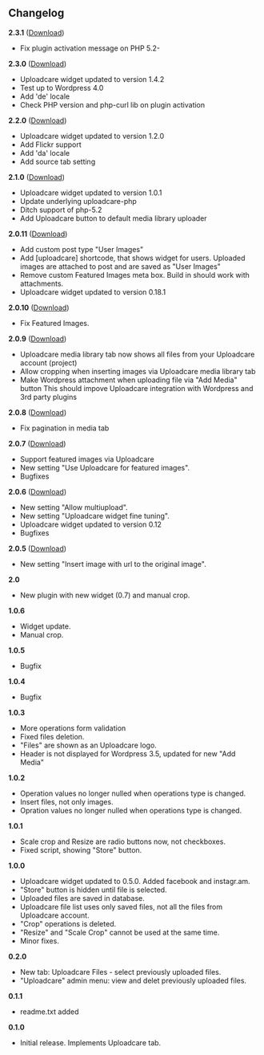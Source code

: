 ## Changelog

**2.3.1** ([Download](http://downloads.wordpress.org/plugin/uploadcare.2.3.1.zip))
* Fix plugin activation message on PHP 5.2-

**2.3.0** ([Download](http://downloads.wordpress.org/plugin/uploadcare.2.3.0.zip))
* Uploadcare widget updated to version 1.4.2
* Test up to Wordpress 4.0
* Add 'de' locale
* Check PHP version and php-curl lib on plugin activation

**2.2.0** ([Download](http://downloads.wordpress.org/plugin/uploadcare.2.2.0.zip))
* Uploadcare widget updated to version 1.2.0
* Add Flickr support
* Add 'da' locale
* Add source tab setting

**2.1.0** ([Download](http://downloads.wordpress.org/plugin/uploadcare.2.1.0.zip))
* Uploadcare widget updated to version 1.0.1
* Update underlying uploadcare-php
* Ditch support of php-5.2
* Add Uploadcare button to default media library uploader

**2.0.11** ([Download](http://downloads.wordpress.org/plugin/uploadcare.2.0.11.zip))
* Add custom post type "User Images"
* Add [uploadcare] shortcode, that shows widget for users. Uploaded images are attached to post
  and are saved as "User Images"
* Remove custom Featured Images meta box. Build in should work with attachments.
* Uploadcare widget updated to version 0.18.1

**2.0.10** ([Download](http://downloads.wordpress.org/plugin/uploadcare.2.0.10.zip))
* Fix Featured Images.

**2.0.9** ([Download](http://downloads.wordpress.org/plugin/uploadcare.2.0.9.zip))
* Uploadcare media library tab now shows all files from your Uploadcare account (project)
* Allow cropping when inserting images via Uploadcare media library tab
* Make Wordpress attachment when uploading file via "Add Media" button
  This should impove Uploadcare integration with Wordpress and 3rd party plugins

**2.0.8** ([Download](http://downloads.wordpress.org/plugin/uploadcare.2.0.8.zip))
* Fix pagination in media tab

**2.0.7** ([Download](http://downloads.wordpress.org/plugin/uploadcare.2.0.7.zip))
* Support featured images via Uploadcare
* New setting "Use Uploadcare for featured images".
* Bugfixes

**2.0.6** ([Download](http://downloads.wordpress.org/plugin/uploadcare.2.0.6.zip))
* New setting "Allow multiupload".
* New setting "Uploadcare widget fine tuning".
* Uploadcare widget updated to version 0.12
* Bugfixes

**2.0.5** ([Download](http://downloads.wordpress.org/plugin/uploadcare.2.0.5.zip))
* New setting "Insert image with url to the original image".

**2.0**
* New plugin with new widget (0.7) and manual crop.

**1.0.6**
* Widget update.
* Manual crop.

**1.0.5**
* Bugfix

**1.0.4**
* Bugfix

**1.0.3**
* More operations form validation
* Fixed files deletion.
* "Files" are shown as an Uploadcare logo.
* Header is not displayed for Wordpress 3.5, updated for new "Add Media"

**1.0.2**
* Operation values no longer nulled when operations type is changed.
* Insert files, not only images.
* Opration values no longer nulled when operations type is changed.

**1.0.1**
* Scale crop and Resize are radio buttons now, not checkboxes.
* Fixed script, showing "Store" button.

**1.0.0**
* Uploadcare widget updated to 0.5.0. Added facebook and instagr.am.
* "Store" button is hidden until file is selected.
* Uploaded files are saved in database.
* Uploadcare file list uses only saved files, not all the files from Uploadcare account.
* "Crop" operations is deleted.
* "Resize" and "Scale Crop" cannot be used at the same time.
* Minor fixes.

**0.2.0**
* New tab: Uploadcare Files - select previously uploaded files.
* "Uploadcare" admin menu: view and delet previously uploaded files.

**0.1.1**
* readme.txt added

**0.1.0**
* Initial release. Implements Uploadcare tab.
